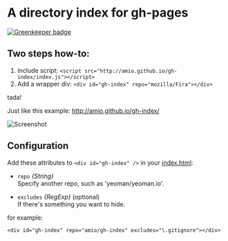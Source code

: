 # A directory index for gh-pages

[![Greenkeeper badge](https://badges.greenkeeper.io/amio/gh-index.svg)](https://greenkeeper.io/)

## Two steps how-to:

1. Include script: `<script src="http://amio.github.io/gh-index/index.js"></script>`
2. Add a wrapper div: `<div id="gh-index" repo="mozilla/Fira"></div>`

tada!

Just like this example: http://amio.github.io/gh-index/

![Screenshot](https://cloud.githubusercontent.com/assets/215282/12411930/788bc2b2-bebd-11e5-9825-307e558486aa.png)

## Configuration

Add these attributes to `<div id="gh-index" />` in your [index.html](https://github.com/amio/gh-index/blob/gh-pages/index.html):

* `repo` *{String}*  
Specify another repo, such as 'yeoman/yeoman.io'.

* `excludes` *{RegExp}* (optional)  
  If there's something you want to hide.

for example:
```
<div id="gh-index" repo="amio/gh-index" excludes="\.gitignore"></div>
```
